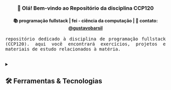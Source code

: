 <h3 align="center">👋 Olá! Bem-vindo ao Repositório da disciplina CCP120</h3>

<h4 align="center">
📚 programação fullstack | fei - ciência da computação | 💬 contato: <a href="https://www.linkedin.com/in/gustavobarsil/">@gustavobarsil</a>
</h4>

<p align="justify">
  <samp>repositório dedicado à disciplina de programação fullstack (CCP120). aqui você encontrará exercícios, projetos e materiais de estudo relacionados à matéria.
  </samp>
  <br> <br>
</p>

<details> 
  <summary><h2>🛠️ Ferramentas & Tecnologias</h2></summary>

  ![image](https://img.shields.io/badge/HTML5-E34F26?style=for-the-badge&logo=html5&logoColor=white) ![CSS3](https://img.shields.io/badge/css3-%231572B6.svg?style=for-the-badge&logo=css3&logoColor=white) ![image](https://img.shields.io/badge/Visual_Studio_Code-0078D4?style=for-the-badge&logo=visual%20studio%20code&logoColor=white) ![JavaScript](https://img.shields.io/badge/javascript-%23323330.svg?style=for-the-badge&logo=javascript&logoColor=%23F7DF1E)
</details>
